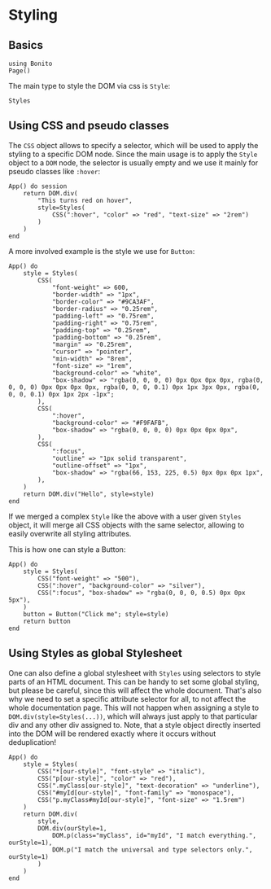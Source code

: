 # Styling

## Basics

```@setup 1
using Bonito
Page()
```

The main type to style the DOM via css is `Style`:


```@docs; canonical=false
Styles
```

## Using CSS and pseudo classes

The `CSS` object allows to specify a selector, which will be used to apply the styling to a specific DOM node.
Since the main usage is to apply the `Style` object to a `DOM` node, the selector is usually empty and we use it mainly for pseudo classes like `:hover`:

```@example 1
App() do session
    return DOM.div(
        "This turns red on hover",
        style=Styles(
            CSS(":hover", "color" => "red", "text-size" => "2rem")
        )
    )
end
```

A more involved example is the style we use for `Button`:

```@example 1
App() do
    style = Styles(
        CSS(
            "font-weight" => 600,
            "border-width" => "1px",
            "border-color" => "#9CA3AF",
            "border-radius" => "0.25rem",
            "padding-left" => "0.75rem",
            "padding-right" => "0.75rem",
            "padding-top" => "0.25rem",
            "padding-bottom" => "0.25rem",
            "margin" => "0.25rem",
            "cursor" => "pointer",
            "min-width" => "8rem",
            "font-size" => "1rem",
            "background-color" => "white",
            "box-shadow" => "rgba(0, 0, 0, 0) 0px 0px 0px 0px, rgba(0, 0, 0, 0) 0px 0px 0px 0px, rgba(0, 0, 0, 0.1) 0px 1px 3px 0px, rgba(0, 0, 0, 0.1) 0px 1px 2px -1px";
        ),
        CSS(
            ":hover",
            "background-color" => "#F9FAFB",
            "box-shadow" => "rgba(0, 0, 0, 0) 0px 0px 0px 0px",
        ),
        CSS(
            ":focus",
            "outline" => "1px solid transparent",
            "outline-offset" => "1px",
            "box-shadow" => "rgba(66, 153, 225, 0.5) 0px 0px 0px 1px",
        ),
    )
    return DOM.div("Hello", style=style)
end
```
If we merged a complex `Style` like the above with a user given `Styles` object, it will merge all CSS objects with the same selector, allowing to easily overwrite all styling attributes.

This is how one can style a Button:

```@example 1
App() do
    style = Styles(
        CSS("font-weight" => "500"),
        CSS(":hover", "background-color" => "silver"),
        CSS(":focus", "box-shadow" => "rgba(0, 0, 0, 0.5) 0px 0px 5px"),
    )
    button = Button("Click me"; style=style)
    return button
end
```


## Using Styles as global Stylesheet

One can also define a global stylesheet with `Styles` using selectors to style parts of an HTML document.
This can be handy to set some global styling, but please be careful, since this will affect the whole document. That's also why we need to set a specific attribute selector for all, to not affect the whole documentation page.
This will not happen when assigning a style to `DOM.div(style=Styles(...))`, which will always just apply to that particular div and any other div assigned to.
Note, that a style object directly inserted into the DOM will be rendered exactly where it occurs without deduplication!

```@example 1
App() do
    style = Styles(
        CSS("*[our-style]", "font-style" => "italic"),
        CSS("p[our-style]", "color" => "red"),
        CSS(".myClass[our-style]", "text-decoration" => "underline"),
        CSS("#myId[our-style]", "font-family" => "monospace"),
        CSS("p.myClass#myId[our-style]", "font-size" => "1.5rem")
    )
    return DOM.div(
        style,
        DOM.div(ourStyle=1,
            DOM.p(class="myClass", id="myId", "I match everything.", ourStyle=1),
            DOM.p("I match the universal and type selectors only.", ourStyle=1)
        )
    )
end
```

